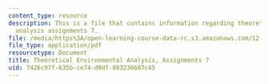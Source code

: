 ```yaml
---
content_type: resource
description: This is a file that contains information regarding theoretical environmental
  analysis assignments 7.
file: /media/https%3A/open-learning-course-data-rc.s3.amazonaws.com/12-009j-theoretical-environmental-analysis-spring-2015/7426c97f635bce74d9df083236607c45_MIT12_009JS15_pset7.pdf
file_type: application/pdf
resourcetype: Document
title: Theoretical Environmental Analysis, Assignments 7
uid: 7426c97f-635b-ce74-d9df-083236607c45
---
```

